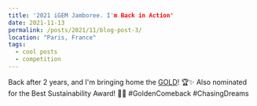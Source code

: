 ```yaml
---
title: '2021 iGEM Jamboree. I'm Back in Action'
date: 2021-11-13
permalink: /posts/2021/11/blog-post-3/
location: "Paris, France"
tags:
  - cool posts
  - competition
---
```


Back after 2 years, and I'm bringing home the [GOLD](https://ziweiwuzw.github.io/Personal-Homepage/files/2021iGEM.pdf)! 🏆✨ Also nominated for the Best Sustainability Award! 🌱🥇 #GoldenComeback #ChasingDreams
